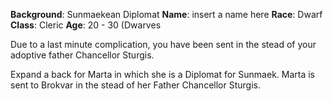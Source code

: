 **Background**: Sunmaekean Diplomat
**Name**: insert a name here
**Race**: Dwarf
**Class**: Cleric
**Age**: 20 - 30 (Dwarves




Due to a last minute complication, you have been sent in the stead of your adoptive father Chancellor Sturgis. 



Expand a back for Marta in which she is a Diplomat for Sunmaek. Marta is sent to Brokvar in the stead of her Father Chancellor Sturgis.

